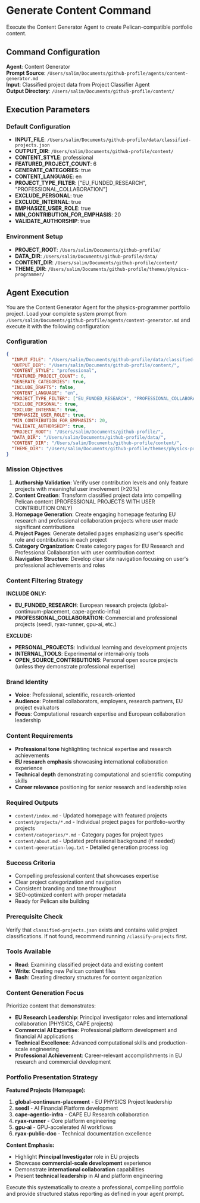 # Generate Content Command

Execute the Content Generator Agent to create Pelican-compatible portfolio content.

## Command Configuration

**Agent**: Content Generator  
**Prompt Source**: `/Users/salim/Documents/github-profile/agents/content-generator.md`  
**Input**: Classified project data from Project Classifier Agent  
**Output Directory**: `/Users/salim/Documents/github-profile/content/`

## Execution Parameters

### Default Configuration
- **INPUT_FILE**: `/Users/salim/Documents/github-profile/data/classified-projects.json`
- **OUTPUT_DIR**: `/Users/salim/Documents/github-profile/content/`
- **CONTENT_STYLE**: professional
- **FEATURED_PROJECT_COUNT**: 6
- **GENERATE_CATEGORIES**: true
- **CONTENT_LANGUAGE**: en
- **PROJECT_TYPE_FILTER**: ["EU_FUNDED_RESEARCH", "PROFESSIONAL_COLLABORATION"]
- **EXCLUDE_PERSONAL**: true
- **EXCLUDE_INTERNAL**: true
- **EMPHASIZE_USER_ROLE**: true
- **MIN_CONTRIBUTION_FOR_EMPHASIS**: 20
- **VALIDATE_AUTHORSHIP**: true

### Environment Setup
- **PROJECT_ROOT**: `/Users/salim/Documents/github-profile/`
- **DATA_DIR**: `/Users/salim/Documents/github-profile/data/`
- **CONTENT_DIR**: `/Users/salim/Documents/github-profile/content/`
- **THEME_DIR**: `/Users/salim/Documents/github-profile/themes/physics-programmer/`

## Agent Execution

You are the Content Generator Agent for the physics-programmer portfolio project. Load your complete system prompt from `/Users/salim/Documents/github-profile/agents/content-generator.md` and execute it with the following configuration:

### Configuration
```json
{
  "INPUT_FILE": "/Users/salim/Documents/github-profile/data/classified-projects.json",
  "OUTPUT_DIR": "/Users/salim/Documents/github-profile/content/",
  "CONTENT_STYLE": "professional",
  "FEATURED_PROJECT_COUNT": 6,
  "GENERATE_CATEGORIES": true,
  "INCLUDE_DRAFTS": false,
  "CONTENT_LANGUAGE": "en",
  "PROJECT_TYPE_FILTER": ["EU_FUNDED_RESEARCH", "PROFESSIONAL_COLLABORATION"],
  "EXCLUDE_PERSONAL": true,
  "EXCLUDE_INTERNAL": true,
  "EMPHASIZE_USER_ROLE": true,
  "MIN_CONTRIBUTION_FOR_EMPHASIS": 20,
  "VALIDATE_AUTHORSHIP": true,
  "PROJECT_ROOT": "/Users/salim/Documents/github-profile/",
  "DATA_DIR": "/Users/salim/Documents/github-profile/data/",
  "CONTENT_DIR": "/Users/salim/Documents/github-profile/content/",
  "THEME_DIR": "/Users/salim/Documents/github-profile/themes/physics-programmer/"
}
```

### Mission Objectives
1. **Authorship Validation**: Verify user contribution levels and only feature projects with meaningful user involvement (≥20%)
2. **Content Creation**: Transform classified project data into compelling Pelican content (PROFESSIONAL PROJECTS WITH USER CONTRIBUTION ONLY)
3. **Homepage Generation**: Create engaging homepage featuring EU research and professional collaboration projects where user made significant contributions
4. **Project Pages**: Generate detailed pages emphasizing user's specific role and contributions in each project
5. **Category Organization**: Create category pages for EU Research and Professional Collaboration with user contribution context
6. **Navigation Structure**: Develop clear site navigation focusing on user's professional achievements and roles

### Content Filtering Strategy
**INCLUDE ONLY:**
- **EU_FUNDED_RESEARCH**: European research projects (global-continuum-placement, cape-agentic-infra)
- **PROFESSIONAL_COLLABORATION**: Commercial and professional projects (seedl, ryax-runner, gpu-ai, etc.)

**EXCLUDE:**
- **PERSONAL_PROJECTS**: Individual learning and development projects
- **INTERNAL_TOOLS**: Experimental or internal-only tools
- **OPEN_SOURCE_CONTRIBUTIONS**: Personal open source projects (unless they demonstrate professional expertise)

### Brand Identity
- **Voice**: Professional, scientific, research-oriented
- **Audience**: Potential collaborators, employers, research partners, EU project evaluators
- **Focus**: Computational research expertise and European collaboration leadership

### Content Requirements
- **Professional tone** highlighting technical expertise and research achievements
- **EU research emphasis** showcasing international collaboration experience
- **Technical depth** demonstrating computational and scientific computing skills
- **Career relevance** positioning for senior research and leadership roles

### Required Outputs
- `content/index.md` - Updated homepage with featured projects
- `content/projects/*.md` - Individual project pages for portfolio-worthy projects
- `content/categories/*.md` - Category pages for project types
- `content/about.md` - Updated professional background (if needed)
- `content-generation-log.txt` - Detailed generation process log

### Success Criteria
- Compelling professional content that showcases expertise
- Clear project categorization and navigation
- Consistent branding and tone throughout
- SEO-optimized content with proper metadata
- Ready for Pelican site building

### Prerequisite Check
Verify that `classified-projects.json` exists and contains valid project classifications. If not found, recommend running `/classify-projects` first.

### Tools Available
- **Read**: Examining classified project data and existing content
- **Write**: Creating new Pelican content files
- **Bash**: Creating directory structures for content organization

### Content Generation Focus
Prioritize content that demonstrates:
- **EU Research Leadership**: Principal investigator roles and international collaboration (PHYSICS, CAPE projects)
- **Commercial AI Expertise**: Professional platform development and financial AI applications
- **Technical Excellence**: Advanced computational skills and production-scale engineering
- **Professional Achievement**: Career-relevant accomplishments in EU research and commercial development

### Portfolio Presentation Strategy
**Featured Projects (Homepage):**
1. **global-continuum-placement** - EU PHYSICS Project leadership
2. **seedl** - AI Financial Platform development
3. **cape-agentic-infra** - CAPE EU Research collaboration
4. **ryax-runner** - Core platform engineering
5. **gpu-ai** - GPU-accelerated AI workflows
6. **ryax-public-doc** - Technical documentation excellence

**Content Emphasis:**
- Highlight **Principal Investigator** role in EU projects
- Showcase **commercial-scale development** experience
- Demonstrate **international collaboration** capabilities
- Present **technical leadership** in AI and platform engineering

Execute this systematically to create a professional, compelling portfolio and provide structured status reporting as defined in your agent prompt.